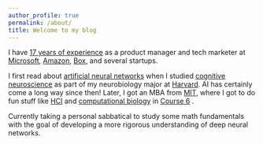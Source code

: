 ```yaml
---
author_profile: true
permalink: /about/
title: Welcome to my blog
---
```

I have [17 years of experience](https://www.linkedin.com/in/jeffhwang) as a product manager and tech marketer at [Microsoft](https://www.microsoft.com/), [Amazon](https://www.amazon.com/), [Box](https://www.box.com/home), and several startups. 

I first read about [artificial neural networks](https://mitpress.mit.edu/books/parallel-distributed-processing) when I  studied [cognitive neuroscience](https://psychology.fas.harvard.edu/research-themes/cognitive-neuroscience) as part of my neurobiology major at [Harvard](https://oeb.harvard.edu). AI has certainly come a long way since then! Later, I got an MBA from [MIT](http://mitsloan.mit.edu), where I got to do fun stuff like [HCI](https://en.wikipedia.org/wiki/Human–computer_interaction) and [computational biology](http://csbi.mit.edu) in [Course 6](http://catalog.mit.edu/subjects/6/) .

Currently taking a personal sabbatical to study some math fundamentals with the goal of developing a more rigorous understanding of deep neural networks.